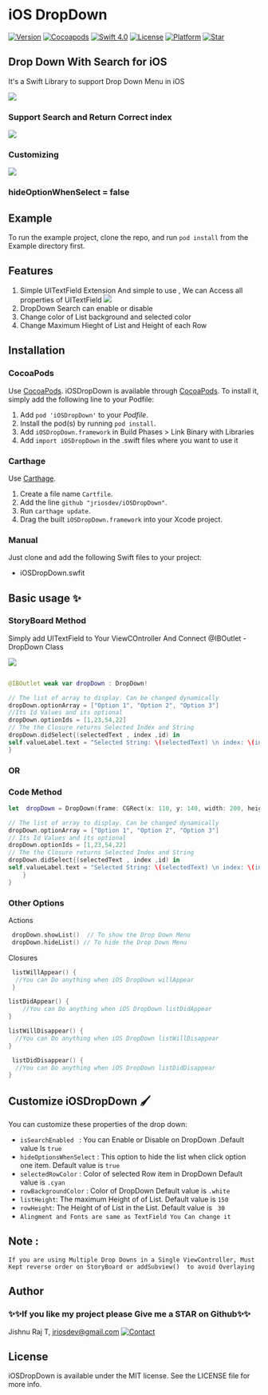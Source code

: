 # iOS DropDown

[![Version](https://img.shields.io/cocoapods/v/iOSDropDown.svg?style=flat)](https://cocoapods.org/pods/iOSDropDown)
[![Cocoapods](http://img.shields.io/badge/Cocoapods-available-green.svg?style=flat)](https://cocoapods.org/pods/iOSDropDown)
[![Swift 4.0](https://img.shields.io/badge/Swift-4-orange.svg?style=flat)](https://developer.apple.com/swift/)
[![License](https://img.shields.io/badge/license-MIT-blue.svg?style=flat)](LICENSE)
[![Platform](https://img.shields.io/badge/platform-ios-blue.svg?style=flat)](https://cocoapods.org/pods/iOSDropDown)
[![Star](https://img.shields.io/amo/stars/dustman.svg?style=flat)]()

## Drop Down With Search for iOS
It's a Swift Library to support Drop Down Menu in iOS

[![](https://raw.githubusercontent.com/jriosdev/iOSDropDown/master/images/youtube.png)](https://www.youtube.com/watch?v=zfKE0Blu3Z0)


### Support Search and Return Correct index
[![](https://raw.githubusercontent.com/jriosdev/iOSDropDown/master/images/1.gif)](images/1.gif)
### Customizing
[![](https://raw.githubusercontent.com/jriosdev/iOSDropDown/master/images/2.gif)](images/2.gif)
### hideOptionWhenSelect = false




## Example

To run the example project, clone the repo, and run `pod install` from the Example directory first.

## Features
 1. Simple UITextField Extension And simple to use  , We can Access all properties of UITextField
    [![](https://raw.githubusercontent.com/jriosdev/iOSDropDown/master/images/4.gif)](images/4.gif)
 2. DropDown Search can enable or disable
 3. Change color of List background and selected color 
 4. Change Maximum Hieght of List and Height of each Row

## Installation
### CocoaPods

Use [CocoaPods](http://www.cocoapods.org).
iOSDropDown is available through [CocoaPods](https://cocoapods.org). To install
it, simply add the following line to your Podfile:
1. Add `pod 'iOSDropDown'` to your *Podfile*.
2. Install the pod(s) by running `pod install`.
3. Add `iOSDropDown.framework` in Build Phases > Link Binary with Libraries
4. Add `import iOSDropDown` in the .swift files where you want to use it

### Carthage

Use [Carthage](https://github.com/Carthage/Carthage).

1. Create a file name `Cartfile`.
2. Add the line `github "jriosdev/iOSDropDown"`.
3. Run `carthage update`.
4. Drag the built `iOSDropDown.framework` into your Xcode project.

### Manual

Just clone and add the following Swift files to your project:
- iOSDropDown.swfit

## Basic usage ✨
### StoryBoard Method
  Simply add UITextField to Your ViewCOntroller And Connect @IBOutlet - DropDown Class
  
[![](https://raw.githubusercontent.com/jriosdev/iOSDropDown/master/images/5.gif)](images/5.gif)

```swift

@IBOutlet weak var dropDown : DropDown!

// The list of array to display. Can be changed dynamically
dropDown.optionArray = ["Option 1", "Option 2", "Option 3"]
//Its Id Values and its optional
dropDown.optionIds = [1,23,54,22] 
// The the Closure returns Selected Index and String 
dropDown.didSelect{(selectedText , index ,id) in
self.valueLabel.text = "Selected String: \(selectedText) \n index: \(index)"
}
```
###                  OR

### Code Method
```swift
let  dropDown = DropDown(frame: CGRect(x: 110, y: 140, width: 200, height: 30)) // set frame

// The list of array to display. Can be changed dynamically
dropDown.optionArray = ["Option 1", "Option 2", "Option 3"]
// Its Id Values and its optional
dropDown.optionIds = [1,23,54,22] 
// The the Closure returns Selected Index and String 
dropDown.didSelect{(selectedText , index ,id) in
self.valueLabel.text = "Selected String: \(selectedText) \n index: \(index)"
    }
}
```
### Other Options
 Actions 
 
   ```swift
    dropDown.showList()  // To show the Drop Down Menu
    dropDown.hideList() // To hide the Drop Down Menu
   
````

Closures

 ```swift
  listWillAppear() {
   //You can Do anything when iOS DropDown willAppear 
  }
 
 listDidAppear() {
     //You can Do anything when iOS DropDown listDidAppear
 }
 
 listWillDisappear() {
   //You can Do anything when iOS DropDown listWillDisappear 
 }
 
  listDidDisappear() {
   //You can Do anything when iOS DropDown listDidDisappear
 }
 ```

## Customize iOSDropDown 🖌

You can customize these properties of the drop down:
- `isSearchEnabled ` : You can Enable or Disable on DropDown .Default value Is `true`
- `hideOptionsWhenSelect` : This  option to hide the list when click option one item. Default value is `true`
- `selectedRowColor` : Color of selected Row item in DropDown Default value is `.cyan`
- `rowBackgroundColor` : Color of  DropDown Default value is `.white`
- `listHeight`: The maximum Height of of List. Default value is `150 ` 
- `rowHeight`: The  Height of of List in the List. Default value is  ` 30`
- `Alingment and Fonts are same as TextField You Can change it`

## Note :
    If you are using Multiple Drop Downs in a Single ViewController, Must Kept reverse order on StoryBoard or addSubview()  to avoid Overlaying
## Author
### ✨✨If you like my project please Give me a STAR on Github✨✨
Jishnu Raj T, jriosdev@gmail.com
[![Contact](https://img.shields.io/badge/Contact-%40jishnurajt-blue.svg?style=flat)](https://twitter.com/jishnurajt)

## License

iOSDropDown is available under the MIT license. See the LICENSE file for more info.
